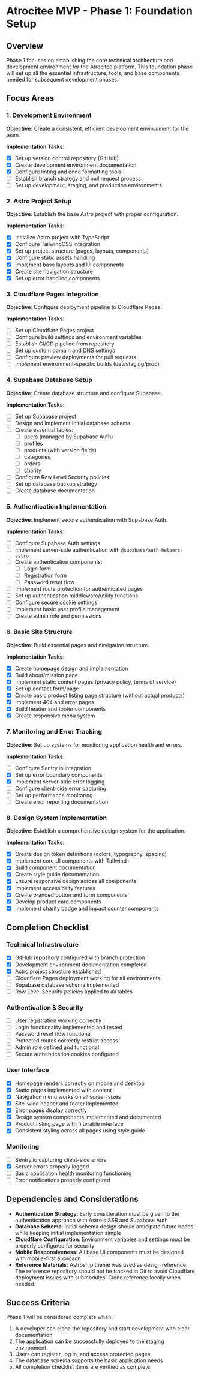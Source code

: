 # Atrocitee MVP - Phase 1: Foundation Setup

## Overview
Phase 1 focuses on establishing the core technical architecture and development environment for the Atrocitee platform. This foundation phase will set up all the essential infrastructure, tools, and base components needed for subsequent development phases.

## Focus Areas

### 1. Development Environment

**Objective**: Create a consistent, efficient development environment for the team.

**Implementation Tasks**:
- [x] Set up version control repository (GitHub)
- [x] Create development environment documentation
- [x] Configure linting and code formatting tools
- [ ] Establish branch strategy and pull request process
- [ ] Set up development, staging, and production environments

### 2. Astro Project Setup

**Objective**: Establish the base Astro project with proper configuration.

**Implementation Tasks**:
- [x] Initialize Astro project with TypeScript
- [x] Configure TailwindCSS integration
- [x] Set up project structure (pages, layouts, components)
- [x] Configure static assets handling
- [x] Implement base layouts and UI components
- [x] Create site navigation structure
- [x] Set up error handling components

### 3. Cloudflare Pages Integration

**Objective**: Configure deployment pipeline to Cloudflare Pages.

**Implementation Tasks**:
- [ ] Set up Cloudflare Pages project
- [ ] Configure build settings and environment variables
- [ ] Establish CI/CD pipeline from repository
- [ ] Set up custom domain and DNS settings
- [ ] Configure preview deployments for pull requests
- [ ] Implement environment-specific builds (dev/staging/prod)

### 4. Supabase Database Setup

**Objective**: Create database structure and configure Supabase.

**Implementation Tasks**:
- [ ] Set up Supabase project
- [ ] Design and implement initial database schema
- [ ] Create essential tables:
  - [ ] users (managed by Supabase Auth)
  - [ ] profiles
  - [ ] products (with version fields)
  - [ ] categories
  - [ ] orders
  - [ ] charity
- [ ] Configure Row Level Security policies
- [ ] Set up database backup strategy
- [ ] Create database documentation

### 5. Authentication Implementation

**Objective**: Implement secure authentication with Supabase Auth.

**Implementation Tasks**:
- [ ] Configure Supabase Auth settings
- [ ] Implement server-side authentication with `@supabase/auth-helpers-astro`
- [ ] Create authentication components:
  - [ ] Login form
  - [ ] Registration form
  - [ ] Password reset flow
- [ ] Implement route protection for authenticated pages
- [ ] Set up authentication middleware/utility functions
- [ ] Configure secure cookie settings
- [ ] Implement basic user profile management
- [ ] Create admin role and permissions

### 6. Basic Site Structure

**Objective**: Build essential pages and navigation structure.

**Implementation Tasks**:
- [x] Create homepage design and implementation
- [x] Build about/mission page
- [x] Implement static content pages (privacy policy, terms of service)
- [x] Set up contact form/page
- [x] Create basic product listing page structure (without actual products)
- [x] Implement 404 and error pages
- [x] Build header and footer components
- [x] Create responsive menu system

### 7. Monitoring and Error Tracking

**Objective**: Set up systems for monitoring application health and errors.

**Implementation Tasks**:
- [ ] Configure Sentry.io integration
- [x] Set up error boundary components
- [x] Implement server-side error logging
- [ ] Configure client-side error capturing
- [ ] Set up performance monitoring
- [ ] Create error reporting documentation

### 8. Design System Implementation

**Objective**: Establish a comprehensive design system for the application.

**Implementation Tasks**:
- [x] Create design token definitions (colors, typography, spacing)
- [x] Implement core UI components with Tailwind
- [x] Build component documentation
- [x] Create style guide documentation
- [x] Ensure responsive design across all components
- [x] Implement accessibility features
- [x] Create branded button and form components
- [x] Develop product card components
- [x] Implement charity badge and impact counter components

## Completion Checklist

### Technical Infrastructure
- [x] GitHub repository configured with branch protection
- [x] Development environment documentation completed
- [x] Astro project structure established
- [ ] Cloudflare Pages deployment working for all environments
- [ ] Supabase database schema implemented
- [ ] Row Level Security policies applied to all tables

### Authentication & Security
- [ ] User registration working correctly
- [ ] Login functionality implemented and tested
- [ ] Password reset flow functional
- [ ] Protected routes correctly restrict access
- [ ] Admin role defined and functional
- [ ] Secure authentication cookies configured

### User Interface
- [x] Homepage renders correctly on mobile and desktop
- [x] Static pages implemented with content
- [x] Navigation menu works on all screen sizes
- [x] Site-wide header and footer implemented
- [x] Error pages display correctly
- [x] Design system components implemented and documented
- [x] Product listing page with filterable interface 
- [x] Consistent styling across all pages using style guide

### Monitoring
- [ ] Sentry.io capturing client-side errors
- [x] Server errors properly logged
- [ ] Basic application health monitoring functioning
- [ ] Error notifications properly configured

## Dependencies and Considerations

- **Authentication Strategy**: Early consideration must be given to the authentication approach with Astro's SSR and Supabase Auth
- **Database Schema**: Initial schema design should anticipate future needs while keeping initial implementation simple
- **Cloudflare Configuration**: Environment variables and settings must be properly configured for security
- **Mobile Responsiveness**: All base UI components must be designed with mobile-first approach
- **Reference Materials**: Astroship theme was used as design reference. The reference repository should not be tracked in Git to avoid Cloudflare deployment issues with submodules. Clone reference locally when needed.

## Success Criteria

Phase 1 will be considered complete when:
1. A developer can clone the repository and start development with clear documentation
2. The application can be successfully deployed to the staging environment
3. Users can register, log in, and access protected pages
4. The database schema supports the basic application needs
5. All completion checklist items are verified as complete 